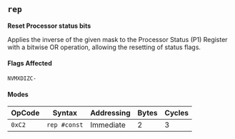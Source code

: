 
## `rep`

**Reset Processor status bits**

Applies the inverse of the given mask to the Processor Status (P1) Register with a bitwise OR operation, allowing the resetting of status flags.

#### Flags Affected

```
NVMXDIZC-
```

#### Modes

| OpCode | Syntax       | Addressing    | Bytes | Cycles |
|--------|--------------|---------------|-------|--------|
| `0xC2` | `rep #const` | Immediate     | 2     | 3      |
